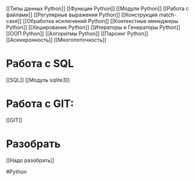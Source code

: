 [[Типы данных Python]]
[[Функции Python]]
[[Модули Python]]
[[Работа с файлами]]
[[Регулярные выражения Python]]
[[Конструкция match-case]]
[[Обработка исключений Python]]
[[Контекстные менеджеры Python]]
[[Хеширование Python]]
[[Итераторы и Генераторы Python]]
[[ООП Python]]
[[Алгоритмы Python]]
[[Парсинг Python]]
[[Асинхронность]]
[[Многопоточность]]
# Работа с SQL
[[SQL]]
[[Модуль sqlite3]]

# Работа с GIT:
[[GIT]]



# Разобрать

[[Надо разобрать]]

#Python 